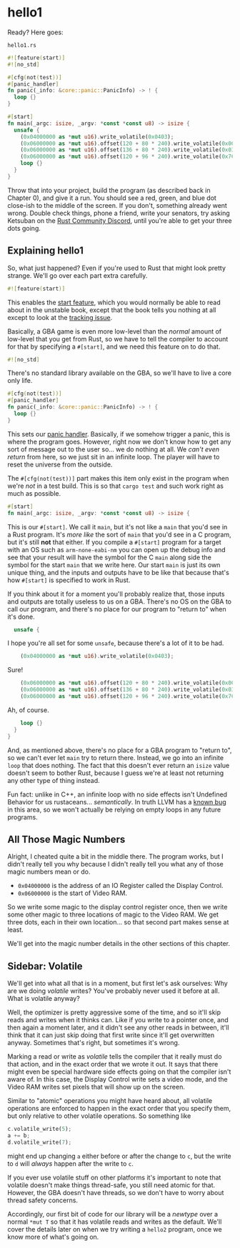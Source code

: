 # hello1

Ready? Here goes:

`hello1.rs`

```rust
#![feature(start)]
#![no_std]

#[cfg(not(test))]
#[panic_handler]
fn panic(_info: &core::panic::PanicInfo) -> ! {
  loop {}
}

#[start]
fn main(_argc: isize, _argv: *const *const u8) -> isize {
  unsafe {
    (0x04000000 as *mut u16).write_volatile(0x0403);
    (0x06000000 as *mut u16).offset(120 + 80 * 240).write_volatile(0x001F);
    (0x06000000 as *mut u16).offset(136 + 80 * 240).write_volatile(0x03E0);
    (0x06000000 as *mut u16).offset(120 + 96 * 240).write_volatile(0x7C00);
    loop {}
  }
}
```

Throw that into your project, build the program (as described back in Chapter
0), and give it a run. You should see a red, green, and blue dot close-ish to
the middle of the screen. If you don't, something already went wrong. Double
check things, phone a friend, write your senators, try asking Ketsuban on the
[Rust Community Discord](https://discordapp.com/invite/aVESxV8), until you're
able to get your three dots going.

## Explaining hello1

So, what just happened? Even if you're used to Rust that might look pretty
strange. We'll go over each part extra carefully.

```rust
#![feature(start)]
```

This enables the [start
feature](https://doc.rust-lang.org/beta/unstable-book/language-features/start.html),
which you would normally be able to read about in the unstable book, except that
the book tells you nothing at all except to look at the [tracking
issue](https://github.com/rust-lang/rust/issues/29633).

Basically, a GBA game is even more low-level than the _normal_ amount of
low-level that you get from Rust, so we have to tell the compiler to account for
that by specifying a `#[start]`, and we need this feature on to do that.

```rust
#![no_std]
```

There's no standard library available on the GBA, so we'll have to live a core
only life.

```rust
#[cfg(not(test))]
#[panic_handler]
fn panic(_info: &core::panic::PanicInfo) -> ! {
  loop {}
}
```

This sets our [panic
handler](https://doc.rust-lang.org/nightly/nomicon/panic-handler.html).
Basically, if we somehow trigger a panic, this is where the program goes.
However, right now we don't know how to get any sort of message out to the user
so... we do nothing at all. We _can't even return_ from here, so we just sit in
an infinite loop. The player will have to reset the universe from the outside.

The `#[cfg(not(test))]` part makes this item only exist in the program when
we're _not_ in a test build. This is so that `cargo test` and such work right as
much as possible.

```rust
#[start]
fn main(_argc: isize, _argv: *const *const u8) -> isize {
```

This is our `#[start]`. We call it `main`, but it's not like a `main` that you'd
see in a Rust program. It's _more like_ the sort of `main` that you'd see in a C
program, but it's still **not** that either. If you compile a `#[start]` program
for a target with an OS such as `arm-none-eabi-nm` you can open up the debug
info and see that your result will have the symbol for the C `main` along side
the symbol for the start `main` that we write here. Our start `main` is just its
own unique thing, and the inputs and outputs have to be like that because that's
how `#[start]` is specified to work in Rust.

If you think about it for a moment you'll probably realize that, those inputs
and outputs are totally useless to us on a GBA. There's no OS on the GBA to call
our program, and there's no place for our program to "return to" when it's done.

```rust
  unsafe {
```

I hope you're all set for some `unsafe`, because there's a lot of it to be had.

```rust
    (0x04000000 as *mut u16).write_volatile(0x0403);
```

Sure!

```rust
    (0x06000000 as *mut u16).offset(120 + 80 * 240).write_volatile(0x001F);
    (0x06000000 as *mut u16).offset(136 + 80 * 240).write_volatile(0x03E0);
    (0x06000000 as *mut u16).offset(120 + 96 * 240).write_volatile(0x7C00);
```

Ah, of course.

```rust
    loop {}
  }
}
```

And, as mentioned above, there's no place for a GBA program to "return to", so
we can't ever let `main` try to return there. Instead, we go into an infinite
`loop` that does nothing. The fact that this doesn't ever return an `isize`
value doesn't seem to bother Rust, because I guess we're at least not returning
any other type of thing instead.

Fun fact: unlike in C++, an infinite loop with no side effects isn't Undefined
Behavior for us rustaceans... _semantically_. In truth LLVM has a [known
bug](https://github.com/rust-lang/rust/issues/28728) in this area, so we won't
actually be relying on empty loops in any future programs.

## All Those Magic Numbers

Alright, I cheated quite a bit in the middle there. The program works, but I
didn't really tell you why because I didn't really tell you what any of those
magic numbers mean or do.

* `0x04000000` is the address of an IO Register called the Display Control.
* `0x06000000` is the start of Video RAM.

So we write some magic to the display control register once, then we write some
other magic to three locations of magic to the Video RAM. We get three dots,
each in their own location... so that second part makes sense at least.

We'll get into the magic number details in the other sections of this chapter.

## Sidebar: Volatile

We'll get into what all that is in a moment, but first let's ask ourselves: Why
are we doing _volatile_ writes? You've probably never used it before at all.
What is volatile anyway?

Well, the optimizer is pretty aggressive some of the time, and so it'll skip
reads and writes when it thinks can. Like if you write to a pointer once, and
then again a moment later, and it didn't see any other reads in between, it'll
think that it can just skip doing that first write since it'll get overwritten
anyway. Sometimes that's right, but sometimes it's wrong.

Marking a read or write as _volatile_ tells the compiler that it really must do
that action, and in the exact order that we wrote it out. It says that there
might even be special hardware side effects going on that the compiler isn't
aware of. In this case, the Display Control write sets a video mode, and the
Video RAM writes set pixels that will show up on the screen.

Similar to "atomic" operations you might have heard about, all volatile
operations are enforced to happen in the exact order that you specify them, but
only relative to other volatile operations. So something like

```rust
c.volatile_write(5);
a += b;
d.volatile_write(7);
```

might end up changing `a` either before or after the change to `c`, but the
write to `d` will _always_ happen after the write to `c`.

If you ever use volatile stuff on other platforms it's important to note that
volatile doesn't make things thread-safe, you still need atomic for that.
However, the GBA doesn't have threads, so we don't have to worry about thread
safety concerns.

Accordingly, our first bit of code for our library will be a _newtype_ over a
normal `*mut T` so that it has volatile reads and writes as the default. We'll
cover the details later on when we try writing a `hello2` program, once we know
more of what's going on.
